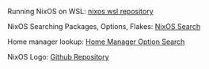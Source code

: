 Running NixOS on WSL: [nixos wsl repository](https://github.com/nix-community/NixOS-WSL)

NixOS Searching Packages, Options, Flakes: [NixOS Search](https://search.nixos.org/packages)

Home manager lookup: [Home Manager Option Search](https://mipmip.github.io/home-manager-option-search)

NixOS Logo: [Github Repository](https://github.com/NixOS/nixos-artwork/blob/master/logo/white.png)
